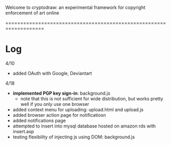 Welcome to cryptodraw: an experimental framework for copyright enforcement of art online

===================================================================

# Log 

4/10 
- added OAuth with Google, Deviantart 

4/18 
- **implemented PGP key sign-in**: background.js
    - note that this is not sufficient for wide distribution, but works pretty well if you only use one browser 
- added context menu for uploading: upload.html and upload.js
- added browser action page for notificatiosn
- added notifications page 
- attempted to insert into mysql database hosted on amazon rds with insert.asp 
- testing flexibility of injecting js using DOM: background.js

